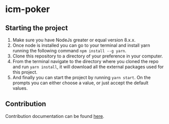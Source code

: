 
# icm-poker

## Starting the project

1. Make sure you have NodeJs greater or equal version 8.x.x.
2. Once node is installed you can go to your terminal and install yarn running the following command
`npm install --g yarn`.
4. Clone this repository to a directory of your preference in your computer.
5. From the terminal navigate to the directory where you cloned the repo and run `yarn install`, it will 
download all the external packages used for this project.
6. And finally you can start the project by running ``yarn start``. On the prompts you can either choose a
value, or just accept the default values.


## Contribution

Contribution documentation can be found [here](CONTRIBUTING.md).
